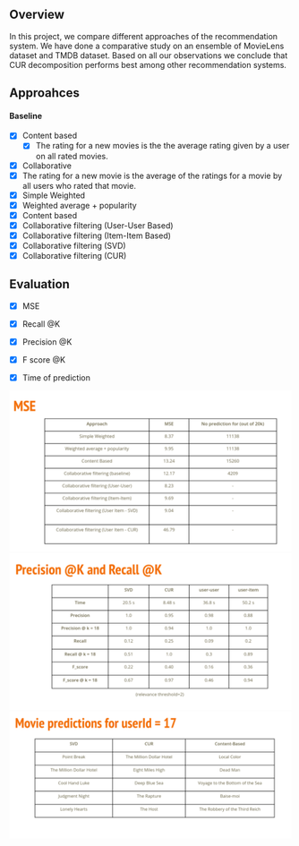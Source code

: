 ## Overview
In this project, we compare different approaches of the recommendation system. We have done a comparative study on an ensemble of MovieLens dataset and TMDB dataset. Based on all our observations we conclude that CUR decomposition performs best among other recommendation systems.

## Approahces


#### Baseline
- [x] Content based
  - [x] The rating for a new movies is the the average rating given by a user on all rated movies.
- [x]  Collaborative
  - [x]  The rating for a new movie is the average of the ratings for a movie by all users who rated that movie.
- [x] Simple Weighted
- [x] Weighted average + popularity
- [x] Content based
- [x] Collaborative filtering (User-User Based)
- [x] Collaborative filtering (Item-Item Based)
- [x] Collaborative filtering (SVD)
- [x] Collaborative filtering (CUR)

## Evaluation
- [x] MSE
- [x] Recall @K
- [x] Precision @K
- [x] F score @K
- [x] Time of prediction


![mygit init](img/MSE.png)
![mygit init](img/Precision_Recall.png)
![mygit init](img/MoviePrediction.png)
